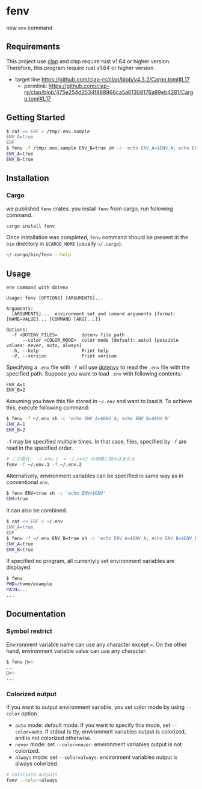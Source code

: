 # fenv

new `env` command

## Requirements

This project use [clap](https://github.com/clap-rs/clap) and clap require rust v1.64 or higher version.
Therefore, this program require rust v1.64 or higher version.

- target line https://github.com/clap-rs/clap/blob/v4.3.2/Cargo.toml#L17
  - permlink: https://github.com/clap-rs/clap/blob/475e254d2534f888966ca5a61308176a99eb4281/Cargo.toml#L17

## Getting Started

```bash
$ cat << EOF > /tmp/.env.sample
ENV_A=true
EOF
$ fenv -f /tmp/.env.sample ENV_B=true sh -c 'echo ENV_A=$ENV_A; echo ENV_B=$ENV_B'
ENV_A=true
ENV_B=true
```

## Installation

### Cargo

we published `fenv` crates.
you install `fenv` from cargo, run following command.

```bash
cargo install fenv
```

Once installation was completed, `fenv` command should be present in the `bin` directory in `$CARGO_HOME` (usually `~/.cargo`).

```bash
~/.cargo/bin/fenv --help
```

## Usage

```
env command with dotenv

Usage: fenv [OPTIONS] [ARGUMENTS]...

Arguments:
  [ARGUMENTS]...  environment set and comand arguments [format: [NAME=VALUE]... [COMMAND [ARG]...]]

Options:
  -f <DOTENV_FILES>         dotenv file path
      --color <COLOR_MODE>  color mode [default: auto] [possible values: never, auto, always]
  -h, --help                Print help
  -V, --version             Print version
```

Specifying a `.env` file with `-f` will use [dotenvy](https://github.com/allan2/dotenvy) to read the `.env` file with the specified path.
Suppose you want to load `.env` with following contents:

```env
ENV_A=1
ENV_B=2
```

Assuming you have this file stored in `~/.env` and want to load it.
To achieve this, execute following command:

```bash
$ fenv -f ~/.env sh -c 'echo ENV_A=$ENV_A; echo ENV_B=$ENV_B'
ENV_A=1
ENV_B=2
```

`-f` may be specified multiple times.
In that case, files, specified by `-f` are read in the specified order.

```bash
# この場合、 ~/.env.1 -> ~/.env2 の順番に読み込まれる
fenv -f ~/.env.1 -f ~/.env.2
```

Alternatively, environment variables can be specified in same way as in conventional `env`.

```bash
$ fenv ENV=true sh -c 'echo ENV=$ENV'
ENV=true
```

It can also be combined.

```bash
$ cat << EOF > ~/.env
ENV_A=true
EOF
$ fenv -f ~/.env ENV_B=true sh -c 'echo ENV_A=$ENV_A; echo ENV_B=$ENV_B'
ENV_A=true
ENV_B=true
```

If specified no program, all currentyly set environment variables are displayed.

```bash
$ fenv
PWD=/home/example
PATH=...
...
```

## Documentation
### Symbol restrict

Environment variable name can use any character except `=`.
On the other hand, environment variable value can use any character.

```bash
$ fenv 🚀=✨
...
🚀=✨
...
```

### Colorized output
If you want to output environment variable, you set color mode by using `--color` option.

- `auto` mode: default mode. If you want to specify this mode, set `--color=auto`. If stdout is tty, environment variables output is colorized, and is not colorized otherwise.
- `never` mode: set `--color=never`. environment variables output is not colorized.
- `always` mode: set `--color=always`. environment variables output is always colorized.

```bash
# colorized outputs
fenv --color=always
```
